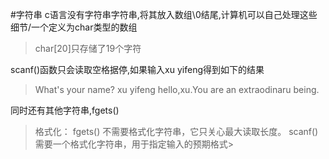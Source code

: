 #字符串
c语言没有字符串字符串,将其放入数组\0结尾,计算机可以自己处理这些细节/一个定义为char类型的数组
>char[20]只存储了19个字符

scanf()函数只会读取空格据停,如果输入xu yifeng得到如下的结果
>What's your name? xu yifeng
>hello,xu.You are an extraodinaru being.

同时还有其他字符串,fgets()
>格式化：
fgets() 不需要格式化字符串，它只关心最大读取长度。
scanf() 需要一个格式化字符串，用于指定输入的预期格式>


